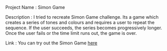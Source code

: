 Project Name : Simon Game

Description : I tried to recreate Simon Game challenge. Its a game which creates a series of tones and colours and requires a user to repeat the sequence.
              If the user succeeds, the series becomes progressively longer. Once the user fails or the time limit runs out, the game is over.

Link : You can try out the Simon Game [here](https://parvathyajraj.github.io/Simon-Game/)
